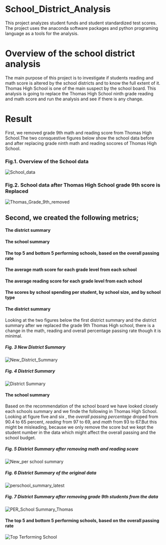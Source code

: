 

# School_District_Analysis
This project analyzes student funds and student standardized test scores. The project uses the anaconda software packages and python programing language as a tools for the analysis.
# Overview of the school district analysis
The main purpose of this project is to investigate if students reading and math score is altered by the school districts and to know the full extent of it. 
Thomas High School is one of the  main suspect by the school board. This analysis is going to replace the Thomas High School ninth grade reading and math score and run the analysis and see if there is any change.

# Result
First, we removed grade 9th math and reading score from Thomas High School.The two consquestive figures below show the school data before and after replacing grade ninth math and reading socores of Thomas High School.
### Fig.1. Overview of the School data
![School_data](https://user-images.githubusercontent.com/78656720/111785675-48548200-8893-11eb-92a6-8aebb2339f4d.png)
### Fig.2. School data after Thomas High School grade 9th score is Replaced
![Thomas_Grade_9th_removed](https://user-images.githubusercontent.com/78656720/111785702-50acbd00-8893-11eb-9155-3f570d1d5234.png)

## Second, we created the following metrics;
   #### The district summary
   #### The school summary
   #### The top 5 and bottom 5 performing schools, based on the overall passing rate
   #### The average math score for each grade level from each school
   #### The average reading score for each grade level from each school
   #### The scores by school spending per student, by school size, and by school type 
   
   
   #### The district summary
   Looking at the two figures below the first district summary and the district summary after we replaced the grade 9th Thomas High school, there is a change in the math, reading and overall percentage passing rate though it is minimal.
   ##### Fig. 3 New District Summary
![New_District_Summary](https://user-images.githubusercontent.com/78656720/111794066-3d521f80-889c-11eb-923d-fe72270d94bc.png)


   ##### Fig. 4 District Summary
![District Summary](https://user-images.githubusercontent.com/78656720/111794795-f87ab880-889c-11eb-9874-73e36c11d8ab.png)

 #### The school summary
 Based on the recommendation of the school board we have looked closely each schools summary and we finde the following in Thomas High School. Looking at figure five and six , the *overall passing percentage* droped from 90.4 to 65 percent, *reading* from 97 to 69, and *math* from 93 to 67.But this might be misleading, because we only remove the score but we kept the student number in the data which might affect the overall passing and the school budget.
 
   ##### Fig. 5 District Summary after removing math and reading score
 ![New_per school summary](https://user-images.githubusercontent.com/78656720/111797352-78a21d80-889f-11eb-8ec3-f903c554707f.png)
   ##### Fig. 6 District Summary of the original data
 ![perschool_summary_latest](https://user-images.githubusercontent.com/78656720/111802940-ef8de500-88a4-11eb-83a7-ac6639b88003.png)
   ##### Fig. 7 District Summary after removing grade 9th students from the data
 ![PER_School Summary_Thomas](https://user-images.githubusercontent.com/78656720/111797278-632cf380-889f-11eb-8180-924a2817feae.png)

#### The top 5 and bottom 5 performing schools, based on the overall passing rate
![Top Terforming School](https://user-images.githubusercontent.com/78656720/111829318-e9a6fc80-88c2-11eb-8e19-7e7b0d92e0b0.jpeg)
